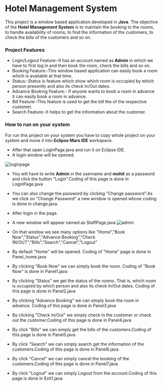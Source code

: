 # Hotel Management System

This project is a window based application developed in **Java**. The objective of the **Hotel Management System** is to maintain the booking to the rooms, to handle availability of rooms, to find the information of the customers, to check the bills of the customers and so on.

### Project Features
* Login/Logout Feature:-It has an account named as **Admin** in which we have to first log in and then book the room, check the bills and so on. 
* Booking Feature:-This window based application can easily book a room which is available at that time.
* Status:-Status is feature which show which room is occupied by which person presently and also its check In/Out dates.
* Advance Booking Feature:- If anyone wants to book a room in advance it can easily book a room in advance.
* Bill Feature:-This feature is used to get the bill the of the respective customer.
* Search Feature:-It helps to get the information about the customer.

### How to run on your system
For run this project on your system you have to copy whole project on your system and move it into **Eclipse Mars IDE** workspace.

* After that open LoginPage.java and run it on Eclipse IDE.
 * A login window will be opened.
 
 ![loginpage](https://cloud.githubusercontent.com/assets/21156428/22984459/6d021966-f3cb-11e6-806f-e49688174590.png)
 * You will have to write **Admin** in the username and **mohit** as a password and click the button "Login".Coding of this page is done in LoginPage.java 
 * You can also change the password by clicking "Change password".As we click on "Change Password" a new window is opened whose coding is done in change.java.
* After login in the page.
 * A new window will appear named as StaffPage.java
 ![admin](https://cloud.githubusercontent.com/assets/21156428/22990931/c96720ba-f3e0-11e6-8277-f410c057acfd.png)

 * On that window we see many options like "Home","Book Now","Status","Advance Booking","Check IN/OUT","Bills","Search","Cancel","Logout"
 * By default "Home" will be opened. Coding of "Home" page is done in Panel_home.java
  * By clicking "Book Now" we can simply book the room. Coding of "Book Now" is done in Panel1.java
  * By clicking "Status" we get the status of the rooms. That is, which room is occupied by which person and also its check In/Out dates. Coding of this page is done in Panel2.java 
   * By clicking "Advance Booking" we can simply book the room in advance. Coding of this page is done in Panel3.java
   * By clicking "Check In/Out" we simply check in the customer or check out the customer.Coding of this page is done in Panel4.java 
   * By click "Bills" we can simply get the bills of the customers.Coding of this page is done in Panel5.java 
   * By click "Search" we can simply search get the information of the customers.Coding of this page is done in Panel6.java 
   * By click "Cancel" we can simply cancel the booking of the customers.Coding of this page is done in Panel7.java 
   * By click "Logout" we can simply Logout from the account.Coding of this page is done in Exit1.java 


  
  
  
